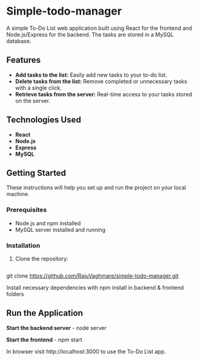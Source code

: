 # Simple-todo-manager

A simple To-Do List web application built using React for the frontend and Node.js/Express for the backend. The tasks are stored in a MySQL database.

## Features

- **Add tasks to the list:** Easily add new tasks to your to-do list.
- **Delete tasks from the list:** Remove completed or unnecessary tasks with a single click.
- **Retrieve tasks from the server:** Real-time access to your tasks stored on the server.

## Technologies Used

- **React**
- **Node.js**
- **Express**
- **MySQL**

## Getting Started

These instructions will help you set up and run the project on your local machine.

### Prerequisites

- Node.js and npm installed
- MySQL server installed and running

### Installation

1. Clone the repository:

   ```bash
git clone https://github.com/RajuVaghmare/simple-todo-manager.git

Install necessary dependencies with npm install in backend & frontend folders


## Run the Application
   **Start the backend server**
     - node server

   **Start the frontend**
    - npm start


 In browser visit http://localhost:3000 to use the To-Do List app.





   

